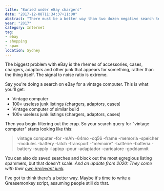 ```yaml
---
title: "Buried under eBay chargers"
date: "2017-12-08T11:34:37+11:00"
abstract: "There must be a better way than two dozen negative search terms!"
year: "2017"
category: Internet
tag:
- ebay
- shopping
- spam
location: Sydney
---
```

The biggest problem with eBay is the rhemes of accessories, cases, chargers, adaptors and other junk that appears for something, rather than the thing itself. The signal to noise ratio is extreme.

Say you're doing a search on eBay for a vintage computer. This is what you'll get:

* Vintage computer
* 100× useless junk listings (chargers, adaptors, cases)
* Vintage computer of similar build
* 100× useless junk listings (chargers, adaptors, cases)

Then you begin filtering out the crap. So your search query for "vintage computer" starts looking like this:

> vintage computer -for -mAh -64mo -cq56 -frame -memoria -speicher -modules -battery -latch -transport -"mémoire" -batterie -batteria -battery -supply -laptop -pour -adaptador -caricatore -goddamnit

You can also do saved searches and block out the most egregious listing spammers, but that doesn't scale. *And an update from 2020: They come with their [own irrelevant junk](https://rubenerd.com/ebay-saved-searches-ignore-geography/).*

I've got to think there's a better way. Maybe it's time to write a Greasemonkey script, assuming people still do that.


